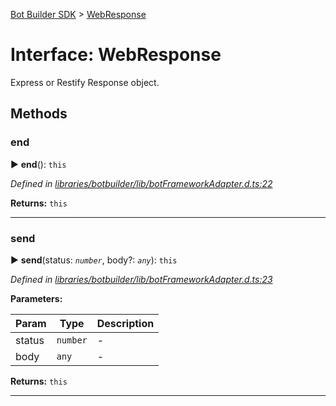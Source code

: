 [Bot Builder SDK](../README.md) > [WebResponse](../interfaces/botbuilder.webresponse.md)



# Interface: WebResponse


Express or Restify Response object.


## Methods
<a id="end"></a>

###  end

► **end**(): `this`



*Defined in [libraries/botbuilder/lib/botFrameworkAdapter.d.ts:22](https://github.com/Microsoft/botbuilder-js/blob/77747a0/libraries/botbuilder/lib/botFrameworkAdapter.d.ts#L22)*





**Returns:** `this`





___

<a id="send"></a>

###  send

► **send**(status: *`number`*, body?: *`any`*): `this`



*Defined in [libraries/botbuilder/lib/botFrameworkAdapter.d.ts:23](https://github.com/Microsoft/botbuilder-js/blob/77747a0/libraries/botbuilder/lib/botFrameworkAdapter.d.ts#L23)*



**Parameters:**

| Param | Type | Description |
| ------ | ------ | ------ |
| status | `number`   |  - |
| body | `any`   |  - |





**Returns:** `this`





___



